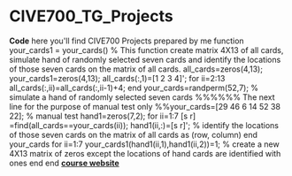 # CIVE700_TG_Projects
**Code**
here you'll find CIVE700 Projects prepared by me
function your_cards1 = your_cards()
% This function create matrix 4X13 of all cards, simulate hand of randomly selected seven cards and identify the locations of those seven cards on the matrix of all cards.
all_cards=zeros(4,13);
your_cards1=zeros(4,13);
all_cards(:,1)=[1 2 3 4]';
for ii=2:13
    all_cards(:,ii)=all_cards(:,ii-1)+4;
end
your_cards=randperm(52,7); % simulate a hand of randomly selected seven cards
%%%%%% The next line for the purpose of manual test only
%%your_cards=[29 46 6 14 52 38 22]; % manual test
hand1=zeros(7,2);
for ii=1:7
    [s r]  =find(all_cards==your_cards(ii));
    hand1(ii,:)=[s r]'; % identify the locations of those seven cards on the matrix of all cards as (row, column)
end
your_cards
for ii=1:7
    your_cards1(hand1(ii,1),hand1(ii,2))=1; % create a new 4X13 matrix of zeros except the locations of hand cards are identified with ones
end
end
[**course website**](https://github.com/chulminy/CIVE497-CIVE700) 	
